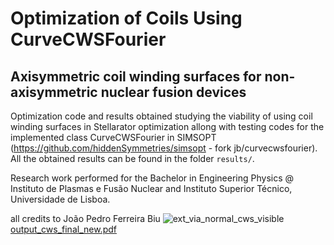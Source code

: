 # Optimization of Coils Using CurveCWSFourier
## Axisymmetric coil winding surfaces for non-axisymmetric nuclear fusion devices

Optimization code and results obtained studying the viability of using coil winding surfaces in Stellarator optimization allong with testing codes for the implemented class CurveCWSFourier in SIMSOPT (https://github.com/hiddenSymmetries/simsopt - fork jb/curvecwsfourier).
All the obtained results can be found in the folder `results/`.

Research work performed for the Bachelor in Engineering Physics @ Instituto de Plasmas e Fusão Nuclear and Instituto Superior Técnico, Universidade de Lisboa.

all credits to João Pedro Ferreira Biu
![ext_via_normal_cws_visible](https://github.com/joaopedrobiu6/CurveCWSFourier_Optimization/assets/93256745/5e161eab-a6a4-4662-91b2-6045d560ba7a)
[output_cws_final_new.pdf](https://github.com/joaopedrobiu6/CurveCWSFourier_Optimization/files/11725148/output_cws_final_new.pdf)
